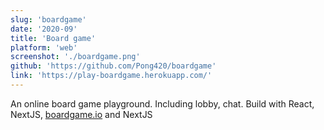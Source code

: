 ```yaml
---
slug: 'boardgame'
date: '2020-09'
title: 'Board game'
platform: 'web'
screenshot: './boardgame.png'
github: 'https://github.com/Pong420/boardgame'
link: 'https://play-boardgame.herokuapp.com/'
---
```


An online board game playground. Including <span>lobby</span>, <span>chat</span>. Build with <span>React</span>, <span>NextJS</span>, <a href="https://boardgame.io">boardgame.io</a> and <span>NextJS</span>

